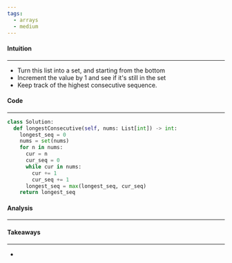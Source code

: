 ```yaml
---
tags:
  - arrays
  - medium
---
```


#### Intuition
---
- Turn this list into a set, and starting from the bottom
- Increment the value by 1 and see if it's still in the set
- Keep track of the highest consecutive sequence.

#### Code
---

```python
class Solution:
  def longestConsecutive(self, nums: List[int]) -> int:
    longest_seq = 0
    nums = set(nums)
    for n in nums:
      cur = n
      cur_seq = 0
      while cur in nums:
        cur += 1
        cur_seq += 1
      longest_seq = max(longest_seq, cur_seq)
    return longest_seq

```

#### Analysis
---


#### Takeaways
---
- 